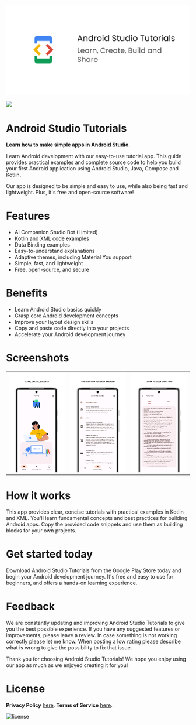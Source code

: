 ![Android Studio Tutorials](/app/src/main/play/listings/en-US/graphics/feature-graphic/play_store_feature_graphic.png "Android Studio Tutorials")

<a href="https://play.google.com/store/apps/details?id=com.d4rk.androidtutorials"><img src="https://play.google.com/intl/en_us/badges/static/images/badges/en_badge_web_generic.png" height="70"></a>

Android Studio Tutorials
==================

**Learn how to make simple apps in Android Studio.**

Learn Android development with our easy-to-use tutorial app. This guide provides practical examples
and complete source code to help you build your first Android application using Android Studio,
Java, Compose and Kotlin.

Our app is designed to be simple and easy to use, while also being fast and lightweight. Plus, it's
free and open-source software!

# Features

- AI Companion Studio Bot (Limited)
- Kotlin and XML code examples
- Data Binding examples
- Easy-to-understand explanations
- Adaptive themes, including Material You support
- Simple, fast, and lightweight
- Free, open-source, and secure

# Benefits

- Learn Android Studio basics quickly
- Grasp core Android development concepts
- Improve your layout design skills
- Copy and paste code directly into your projects
- Accelerate your Android development journey

# Screenshots

<table>
  <tr>
    <td><img src="/app/src/main/play/listings/en-US/graphics/phone-screenshots/1-screenshot_main.png" width="300"></td>
    <td><img src="/app/src/main/play/listings/en-US/graphics/phone-screenshots/2-screenshot_tutorials.png" width="300"></td>
    <td><img src="/app/src/main/play/listings/en-US/graphics/phone-screenshots/3-screenshot_codes.png" width="300"></td>
  </tr>
</table>

# How it works

This app provides clear, concise tutorials with practical examples in Kotlin and XML. You'll learn
fundamental concepts and best practices for building Android apps. Copy the provided code snippets
and use them as building blocks for your own projects.

# Get started today

Download Android Studio Tutorials from the Google Play Store today and begin your Android
development journey. It's free and easy to use for beginners, and offers a hands-on learning
experience.

# Feedback

We are constantly updating and improving Android Studio Tutorials to give you the best possible
experience. If you have any suggested features or improvements, please leave a review. In case
something is not working correctly please let me know. When posting a low rating please describe
what is wrong to give the possibility to fix that issue.

Thank you for choosing Android Studio Tutorials! We hope you enjoy using our app as much as we
enjoyed creating it for you!

# License

__Privacy Policy__ [here](https://sites.google.com/view/d4rk7355608/more/apps/privacy-policy).
__Terms of Service__ [here](https://sites.google.com/view/d4rk7355608/more/apps/terms-of-service).

![license](https://imgur.com/QQlcEVT.png)